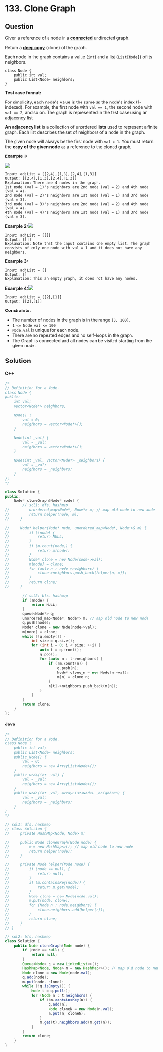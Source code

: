 # 133. Clone Graph

## Question

Given a reference of a node in a [**connected**](https://en.wikipedia.org/wiki/Connectivity\_\(graph\_theory\)#Connected\_graph) undirected graph.

Return a [**deep copy**](https://en.wikipedia.org/wiki/Object\_copying#Deep\_copy) (clone) of the graph.

Each node in the graph contains a value (`int`) and a list (`List[Node]`) of its neighbors.

```
class Node {
    public int val;
    public List<Node> neighbors;
}
```

**Test case format:**

For simplicity, each node's value is the same as the node's index (1-indexed). For example, the first node with `val == 1`, the second node with `val == 2`, and so on. The graph is represented in the test case using an adjacency list.

**An adjacency list** is a collection of unordered **lists** used to represent a finite graph. Each list describes the set of neighbors of a node in the graph.

The given node will always be the first node with `val = 1`. You must return the **copy of the given node** as a reference to the cloned graph.

**Example 1:**

![](https://assets.leetcode.com/uploads/2019/11/04/133\_clone\_graph\_question.png)

```
Input: adjList = [[2,4],[1,3],[2,4],[1,3]]
Output: [[2,4],[1,3],[2,4],[1,3]]
Explanation: There are 4 nodes in the graph.
1st node (val = 1)'s neighbors are 2nd node (val = 2) and 4th node (val = 4).
2nd node (val = 2)'s neighbors are 1st node (val = 1) and 3rd node (val = 3).
3rd node (val = 3)'s neighbors are 2nd node (val = 2) and 4th node (val = 4).
4th node (val = 4)'s neighbors are 1st node (val = 1) and 3rd node (val = 3).
```

**Example 2:**![](https://assets.leetcode.com/uploads/2020/01/07/graph.png)

```
Input: adjList = [[]]
Output: [[]]
Explanation: Note that the input contains one empty list. The graph consists of only one node with val = 1 and it does not have any neighbors.
```

**Example 3:**

```
Input: adjList = []
Output: []
Explanation: This an empty graph, it does not have any nodes.
```

**Example 4:**![](https://assets.leetcode.com/uploads/2020/01/07/graph-1.png)

```
Input: adjList = [[2],[1]]
Output: [[2],[1]]
```

**Constraints:**

* The number of nodes in the graph is in the range `[0, 100]`.
* `1 <= Node.val <= 100`
* `Node.val` is unique for each node.
* There are no repeated edges and no self-loops in the graph.
* The Graph is connected and all nodes can be visited starting from the given node.

## Solution

#### C++

```cpp
/*
// Definition for a Node.
class Node {
public:
    int val;
    vector<Node*> neighbors;
    
    Node() {
        val = 0;
        neighbors = vector<Node*>();
    }
    
    Node(int _val) {
        val = _val;
        neighbors = vector<Node*>();
    }
    
    Node(int _val, vector<Node*> _neighbors) {
        val = _val;
        neighbors = _neighbors;
    }
};
*/

class Solution {
public:
    Node* cloneGraph(Node* node) {
        // sol1: dfs, hashmap
//         unordered_map<Node*, Node*> m; // map old node to new node
//         return helper(node, m);
//     }
    
//     Node* helper(Node* node, unordered_map<Node*, Node*>& m) {
//         if (!node) {
//             return NULL;
//         }
//         if (m.count(node)) {
//             return m[node];
//         }
//         Node* clone = new Node(node->val);
//         m[node] = clone;
//         for (auto n : node->neighbors) {
//             clone->neighbors.push_back(helper(n, m));
//         }
//         return clone;
//     }
        
        // sol2: bfs, hashmap
        if (!node) {
            return NULL;
        }
        queue<Node*> q;
        unordered_map<Node*, Node*> m; // map old node to new node
        q.push(node);
        Node* clone = new Node(node->val);
        m[node] = clone;
        while (!q.empty()) {
            int size = q.size();
            for (int i = 0; i < size; ++i) {
                auto t = q.front();
                q.pop();
                for (auto n : t->neighbors) {
                    if (!m.count(n)) {
                        q.push(n);
                        Node* clone_n = new Node(n->val);
                        m[n] = clone_n;
                    }
                    m[t]->neighbors.push_back(m[n]);
                }
            }
        }
        return clone;
    }
};
```

#### Java

```java
/*
// Definition for a Node.
class Node {
    public int val;
    public List<Node> neighbors;
    public Node() {
        val = 0;
        neighbors = new ArrayList<Node>();
    }
    public Node(int _val) {
        val = _val;
        neighbors = new ArrayList<Node>();
    }
    public Node(int _val, ArrayList<Node> _neighbors) {
        val = _val;
        neighbors = _neighbors;
    }
}
*/

// sol1: dfs, hashmap
// class Solution {
//     private HashMap<Node, Node> m;

//     public Node cloneGraph(Node node) {
//         m = new HashMap<>(); // map old node to new node
//         return helper(node);
//     }

//     private Node helper(Node node) {
//         if (node == null) {
//             return null;
//         }
//         if (m.containsKey(node)) {
//             return m.get(node);
//         }
//         Node clone = new Node(node.val);
//         m.put(node, clone);
//         for (Node n : node.neighbors) {
//             clone.neighbors.add(helper(n));
//         }
//         return clone;
//     }
// }

// sol2: bfs, hashmap
class Solution {
    public Node cloneGraph(Node node) {
        if (node == null) {
            return null;
        }
        Queue<Node> q = new LinkedList<>();
        HashMap<Node, Node> m = new HashMap<>(); // map old node to new node
        Node clone = new Node(node.val);
        q.add(node);
        m.put(node, clone);
        while (!q.isEmpty()) {
            Node t = q.poll();
            for (Node n : t.neighbors) {
                if (!m.containsKey(n)) {
                    q.add(n);
                    Node cloneN = new Node(n.val);
                    m.put(n, cloneN);
                }
                m.get(t).neighbors.add(m.get(n));
            }
        }
        return clone;
    }
}
```
